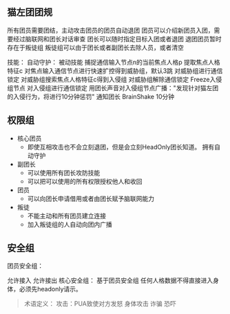 ## 猫左团团规

所有团员需要团结，主动攻击团员的团员自动退团
团员可以介绍新团员入团，需要经过脑联网和团长对话审查
团长可以随时指定目标入团或者退团
退团团员暂时存在于叛徒组
叛徒组可以由于团长或者副团长去除人员，或者清空


技能：
自动守护：
被动技能
捕捉通信输入节点n的当前焦点人格p
提取焦点人格特征c
对焦点输入通信节点进行快速扩控得到威胁组，默认3跳
对威胁组进行通信锁定
对威胁组搜索焦点人格特征c得到入侵组
对威胁组解除通信锁定
Freeze入侵组节点
对入侵组进行通信锁定
用团长声音对入侵组节点广播："发现针对猫左团的入侵行为，将进行10分钟惩罚"
通知团长
BrainShake 10分钟



## 权限组

* 核心团员
  * 即使互相攻击也不会立刻退团，但是会立刻HeadOnly团长知道。
    拥有自动守护
* 副团长
  * 可以使用所有团长攻防技能
  * 可以把可以使用的所有权限授权他人和收回
* 团员
  * 可以向团长申请借用或者由团长赋予脑联网能力
* 叛徒
  * 不能主动和所有团员建立连接
  * 加入叛徒组的人自动向团内广播


## 安全组

团员安全组：

允许接入
允许接出
核心安全组：
基于团员安全组
任何人格数据不得直接进入身体，必须先headonly请示。



> 术语定义：
> 攻击：PUA致使对方发怒 身体攻击 诈骗 恐吓
